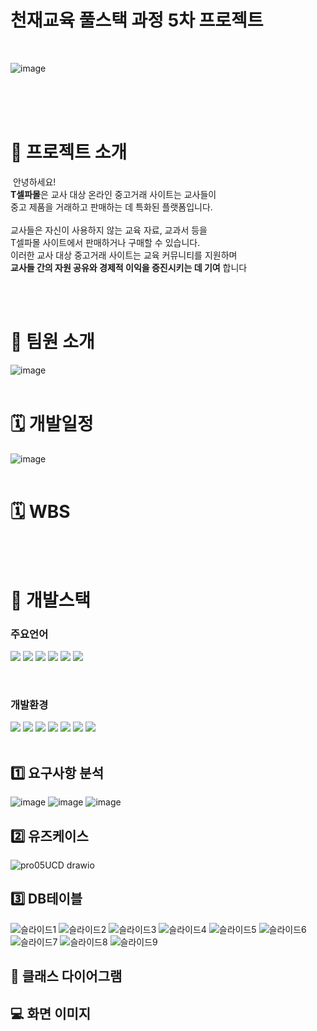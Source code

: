 # 천재교육 풀스택 과정 5차 프로젝트 
<br/>

![image](https://github.com/kuyejin/project5/assets/65212187/1e45a588-4e47-432c-89f8-e4bc5f8ad164)



&nbsp;&nbsp;&nbsp;&nbsp;&nbsp;&nbsp;&nbsp;&nbsp;&nbsp;&nbsp;&nbsp;&nbsp;&nbsp;&nbsp;&nbsp;&nbsp;&nbsp;&nbsp;&nbsp;&nbsp;&nbsp;&nbsp;&nbsp;&nbsp;&nbsp;&nbsp;&nbsp;&nbsp;&nbsp;&nbsp;&nbsp;&nbsp;&nbsp;&nbsp;&nbsp;&nbsp;&nbsp;&nbsp;&nbsp;&nbsp;&nbsp;&nbsp;&nbsp;&nbsp;&nbsp;&nbsp;&nbsp;&nbsp;&nbsp;&nbsp;&nbsp;&nbsp;&nbsp;&nbsp;&nbsp;&nbsp;&nbsp;&nbsp;&nbsp;&nbsp;
​
<br/><br/>
​
# 📂 프로젝트 소개 
​
안녕하세요! <br/>
**T셀파몰**은 교사 대상 온라인 중고거래 사이트는 교사들이 <br/>
중고 제품을 거래하고 판매하는 데 특화된 플랫폼입니다.
​<br/><br/>
교사들은 자신이 사용하지 않는 교육 자료, 교과서 등을 <br/>
T셀파몰 사이트에서 판매하거나 구매할 수 있습니다.  <br/>
이러한 교사 대상 중고거래 사이트는 교육 커뮤니티를 지원하며 <br/>
**교사들 간의 자원 공유와 경제적 이익을 증진시키는 데 기여** 합니다
 <br/> <br/>
 

<br/>



  # 👤 팀원 소개
![image](https://github.com/kuyejin/project5/assets/65212187/e36fb3bc-0669-43e9-ada6-df982d4fbe20)
​
<br/>
​
# 🗓 개발일정
![image](https://github.com/kuyejin/project5/assets/65212187/82364842-c872-40bc-899b-020029938691)
<br/>
​
# 🗓 WBS


<br/>
​

#  🔨 개발스택

### 주요언어
<img  src="https://img.shields.io/badge/java-007396?style=for-the-badge&logo=java&logoColor=white"> <img  src="https://img.shields.io/badge/html5-E34F26?style=for-the-badge&logo=html5&logoColor=white"> <img  src="https://img.shields.io/badge/css-1572B6?style=for-the-badge&logo=css3&logoColor=white"> <img  src="https://img.shields.io/badge/javascript-F7DF1E?style=for-the-badge&logo=javascript&logoColor=black"> <img src="https://img.shields.io/badge/jquery-0769AD?style=for-the-badge&logo=jquery&logoColor=white"> <img src="https://img.shields.io/badge/bulma-00D0B1?style=for-the-badge&logo=bulma&logoColor=white">
 
​
​
​
​
​
​
### 개발환경
<img src="https://img.shields.io/badge/spring-6DB33F?style=for-the-badge&logo=spring&logoColor=white"> <img  src="https://img.shields.io/badge/apache tomcat-F8DC75?style=for-the-badge&logo=apachetomcat&logoColor=white"> <img  src="https://img.shields.io/badge/github-181717?style=for-the-badge&logo=github&logoColor=white">
<img  src="https://img.shields.io/badge/git-F05032?style=for-the-badge&logo=git&logoColor=white">
<img  src="https://img.shields.io/badge/intellijidea-6A5FBB?style=for-the-badge&logo=intellijidea&logoColor=white"> <img  src="https://img.shields.io/badge/mariaDB-003545?style=for-the-badge&logo=mariaDB&logoColor=white">  <img  src="https://img.shields.io/badge/figma-%23F24E1E.svg?style=for-the-badge&logo=figma&logoColor=white"> 
​
<br/>
​




## 1️⃣ 요구사항 분석
![image](https://github.com/kuyejin/project5/assets/65212187/665f5100-4111-4702-bc66-bf21463c5ebc)
![image](https://github.com/kuyejin/project5/assets/65212187/721900d8-9c95-405d-b78e-505ccd76581d)
![image](https://github.com/kuyejin/project5/assets/65212187/0aa96e3e-651e-4878-b037-11bcc1b271de)
<br/>

## 2️⃣ 유즈케이스
![pro05UCD drawio](https://github.com/kuyejin/project5/assets/65212187/d489bc83-8ab8-433d-9eb8-002e5659582f)
<br/>

## 3️⃣ DB테이블
![슬라이드1](https://github.com/kuyejin/project5/assets/65212187/19356d92-583f-4600-84bc-d929122cd441)
![슬라이드2](https://github.com/kuyejin/project5/assets/65212187/66eff9f8-e58d-4855-84fe-439dcc06ce10)
![슬라이드3](https://github.com/kuyejin/project5/assets/65212187/0fd7036f-caf9-483f-854a-fc8c120df05d)
![슬라이드4](https://github.com/kuyejin/project5/assets/65212187/8db2cd98-ef78-400d-8f67-768f3148dd17)
![슬라이드5](https://github.com/kuyejin/project5/assets/65212187/691e4526-5624-4eb3-9386-5f8cbf594bef)
![슬라이드6](https://github.com/kuyejin/project5/assets/65212187/d6692221-8ac8-487b-9236-a3fe89711fde)
![슬라이드7](https://github.com/kuyejin/project5/assets/65212187/f8fbbbcc-caba-4b9a-a261-56e9c27290eb)
![슬라이드8](https://github.com/kuyejin/project5/assets/65212187/d080800e-a531-493a-9e49-76e8465de3e1)
![슬라이드9](https://github.com/kuyejin/project5/assets/65212187/9757fee0-da47-486b-8358-8a00a1d6eb23)
<br/>

## 📐  클래스 다이어그램


##  💻 화면 이미지
​
